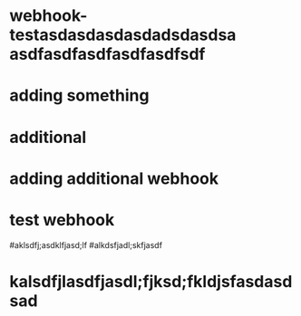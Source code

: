 # webhook-testasdasdasdasdadsdasdsa asdfasdfasdfasdfasdfsdf
# adding something
# additional
# adding additional webhook
# test webhook
#aklsdfj;asdklfjasd;lf
#alkdsfjadl;skfjasdf
# kalsdfjlasdfjasdl;fjksd;fkldjsfasdasdsad